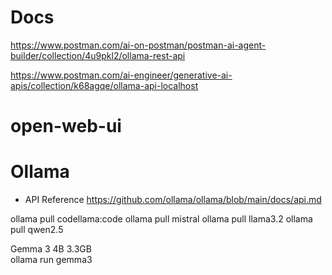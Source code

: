 

# Docs


https://www.postman.com/ai-on-postman/postman-ai-agent-builder/collection/4u9pkl2/ollama-rest-api


https://www.postman.com/ai-engineer/generative-ai-apis/collection/k68agqe/ollama-api-localhost




# open-web-ui



# Ollama

- API Reference
https://github.com/ollama/ollama/blob/main/docs/api.md



ollama pull codellama:code
ollama pull mistral
ollama pull llama3.2
ollama pull qwen2.5

Gemma 3	4B	3.3GB	
ollama run gemma3
